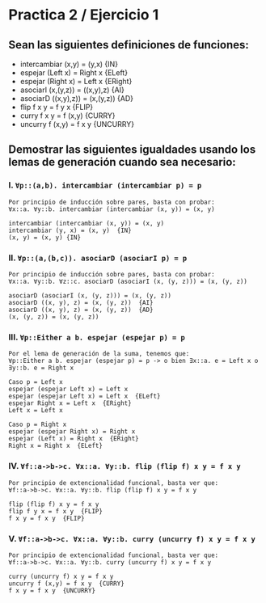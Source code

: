 # Practica 2 / Ejercicio 1  
## Sean las siguientes definiciones de funciones:
- intercambiar (x,y) = (y,x)  {IN}
- espejar (Left x) = Right x  {ELeft}
- espejar (Right x) = Left x  {ERight}
- asociarI (x,(y,z)) = ((x,y),z)  {AI}
- asociarD ((x,y),z)) = (x,(y,z))  {AD}
- flip f x y = f y x  {FLIP}
- curry f x y = f (x,y)  {CURRY}
- uncurry f (x,y) = f x y  {UNCURRY}
## Demostrar las siguientes igualdades usando los lemas de generación cuando sea necesario:  
### I. `∀p::(a,b). intercambiar (intercambiar p) = p`  
```
Por principio de inducción sobre pares, basta con probar:  
∀x::a. ∀y::b. intercambiar (intercambiar (x, y)) = (x, y)

intercambiar (intercambiar (x, y)) = (x, y)
intercambiar (y, x) = (x, y)  {IN}
(x, y) = (x, y) {IN}
```
### II. `∀p::(a,(b,c)). asociarD (asociarI p) = p`  
```
Por principio de inducción sobre pares, basta con probar:  
∀x::a. ∀y::b. ∀z::c. asociarD (asociarI (x, (y, z))) = (x, (y, z))

asociarD (asociarI (x, (y, z))) = (x, (y, z)) 
asociarD ((x, y), z) = (x, (y, z))  {AI}
asociarD ((x, y), z) = (x, (y, z))  {AD}
(x, (y, z)) = (x, (y, z))
```  
### III. `∀p::Either a b. espejar (espejar p) = p`  
```
Por el lema de generación de la suma, tenemos que:
∀p::Either a b. espejar (espejar p) = p -> o bien ∃x::a. e = Left x o ∃y::b. e = Right x

Caso p = Left x
espejar (espejar Left x) = Left x
espejar (espejar Left x) = Left x  {ELeft}
espejar Right x = Left x  {ERight}
Left x = Left x

Caso p = Right x
espejar (espejar Right x) = Right x
espejar (Left x) = Right x  {ERight}
Right x = Right x  {ELeft}
```
### IV. `∀f::a->b->c. ∀x::a. ∀y::b. flip (flip f) x y = f x y`  
```
Por principio de extencionalidad funcional, basta ver que:
∀f::a->b->c. ∀x::a. ∀y::b. flip (flip f) x y = f x y

flip (flip f) x y = f x y
flip f y x = f x y  {FLIP}
f x y = f x y  {FLIP}
```
### V. `∀f::a->b->c. ∀x::a. ∀y::b. curry (uncurry f) x y = f x y`  
```
Por principio de extencionalidad funcional, basta ver que:
∀f::a->b->c. ∀x::a. ∀y::b. curry (uncurry f) x y = f x y

curry (uncurry f) x y = f x y 
uncurry f (x,y) = f x y  {CURRY}
f x y = f x y  {UNCURRY}
```
